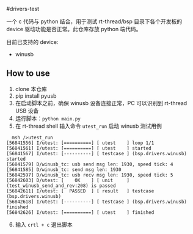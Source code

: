 #drivers-test

一个 c 代码与 python 结合，用于测试 rt-thread/bsp 目录下各个开发板的 device 驱动功能是否正常。此仓库存放 python 端代码。

目前已支持的 device:

- winusb

## How to use

1. clone 本仓库
2. pip install pyusb
3. 在启动脚本之前，确保 winusb 设备连接正常，PC 可以识别到 rt-thread USB 设备
4. 运行脚本：`python main.py`
5. 在 rt-thread shell 输入命令 `utest_run` 启动 winusb 测试用例
  ```shell
    msh />utest_run
  [56841556] I/utest: [==========] [ utest    ] loop 1/1
  [56841561] I/utest: [==========] [ utest    ] started
  [56841567] I/utest: [----------] [ testcase ] (bsp.drivers.winusb) started
  [56841579] D/winusb_tc: usb send msg len: 1930, speed tick: 4
  [56841585] D/winusb_tc: send msg len: 1930
  [56842597] D/winusb_tc: usb recv msg len: 1930, speed tick: 5
  [56842603] D/utest: [    OK    ] [ unit     ] (test_winusb_send_and_rev:208) is passed
  [56842611] I/utest: [  PASSED  ] [ result   ] testcase (bsp.drivers.winusb)
  [56842618] I/utest: [----------] [ testcase ] (bsp.drivers.winusb) finished
  [56842626] I/utest: [==========] [ utest    ] finished
  ```
6. 输入 `crtl + c` 退出脚本
